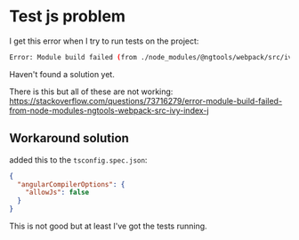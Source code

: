 # Test js problem

I get this error when I try to run tests on the project:

```bash
Error: Module build failed (from ./node_modules/@ngtools/webpack/src/ivy/index.js): Error: Emit
```

Haven't found a solution yet.

There is this but all of these are not working:
https://stackoverflow.com/questions/73716279/error-module-build-failed-from-node-modules-ngtools-webpack-src-ivy-index-j


## Workaround solution

added this to the `tsconfig.spec.json`:

```json
{
  "angularCompilerOptions": {
    "allowJs": false
  }
}
```


This is not good but at least I've got the tests running.

